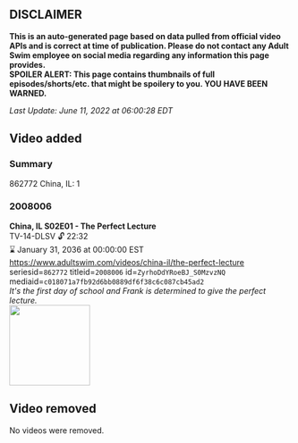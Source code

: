 ## DISCLAIMER
**This is an auto-generated page based on data pulled from official video APIs and is correct at time of publication. Please do not contact any Adult Swim employee on social media regarding any information this page provides.**  
**SPOILER ALERT: This page contains thumbnails of full episodes/shorts/etc. that might be spoilery to you. YOU HAVE BEEN WARNED.**  

_Last Update: June 11, 2022 at 06:00:28 EDT_
## Video added
### Summary
862772 China, IL: 1  
### 2008006
**China, IL S02E01 - The Perfect Lecture**  
TV-14-DLSV 🔓 22:32  
⌛ January 31, 2036 at 00:00:00 EST  
https://www.adultswim.com/videos/china-il/the-perfect-lecture  
seriesid=`862772` titleid=`2008006` id=`ZyrhoDdYRoeBJ_S0MzvzNQ` mediaid=`c018071a7fb92d6bb0889df6f38c6c087cb45ad2`  
_It's the first day of school and Frank is determined to give the perfect lecture._  
<a href="https://media.cdn.adultswim.com/uploads/20200302/thumbnails/2_20321641170-chinail_011_dup-20130906.jpg"><img src="https://media.cdn.adultswim.com/uploads/20200302/thumbnails/2_20321641170-chinail_011_dup-20130906.jpg" height="144px" /></a>
## Video removed
No videos were removed.  
